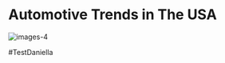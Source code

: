 
 # Automotive Trends in The USA 
![images-4](https://user-images.githubusercontent.com/85762953/128616532-9a0ccd38-a2b3-4e6e-a10d-52e264a8660d.jpg)

#TestDaniella







